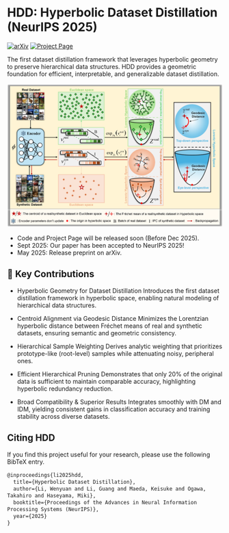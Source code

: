# HDD: Hyperbolic Dataset Distillation (NeurIPS 2025)
[![arXiv](https://img.shields.io/badge/arXiv-2505.24623-b31b1b.svg)](https://arxiv.org/abs/2505.24623)
[![Project Page](https://img.shields.io/badge/Project-Page-blue.svg)](https://guang000.github.io/HDD-Webpage/)

The first dataset distillation framework that leverages hyperbolic geometry to preserve hierarchical data structures.
HDD provides a geometric foundation for efficient, interpretable, and generalizable dataset distillation.

<p align="center">
  <img src="figure/overview.jpg" alt="Overview of HDD" width="600">
</p>

- Code and Project Page will be released soon (Before Dec 2025).
- Sept 2025: Our paper has been accepted to NeurIPS 2025!
- May 2025: Release preprint on arXiv.

## 🎯 Key Contributions

- Hyperbolic Geometry for Dataset Distillation
Introduces the first dataset distillation framework in hyperbolic space, enabling natural modeling of hierarchical data structures.

- Centroid Alignment via Geodesic Distance
Minimizes the Lorentzian hyperbolic distance between Fréchet means of real and synthetic datasets, ensuring semantic and geometric consistency.

- Hierarchical Sample Weighting
Derives analytic weighting that prioritizes prototype-like (root-level) samples while attenuating noisy, peripheral ones.

- Efficient Hierarchical Pruning
Demonstrates that only 20% of the original data is sufficient to maintain comparable accuracy, highlighting hyperbolic redundancy reduction.

- Broad Compatibility & Superior Results
Integrates smoothly with DM and IDM, yielding consistent gains in classification accuracy and training stability across diverse datasets.

## Citing HDD
If you find this project useful for your research, please use the following BibTeX entry.
```
@inproceedings{li2025hdd,
  title={Hyperbolic Dataset Distillation},
  author={Li, Wenyuan and Li, Guang and Maeda, Keisuke and Ogawa, Takahiro and Haseyama, Miki},
  booktitle={Proceedings of the Advances in Neural Information Processing Systems (NeurIPS)},
  year={2025}
}
```
